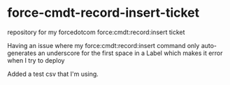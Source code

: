 # force-cmdt-record-insert-ticket
repository for my forcedotcom force:cmdt:record:insert ticket

Having an issue where my force:cmdt:record:insert command only auto-generates an underscore for the first space in a Label which makes it error when I try to deploy

Added a test csv that I'm using.
